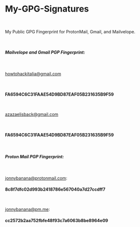# My-GPG-Signatures
</BR>
<p>My Public GPG  Fingerprint for ProtonMail, Gmail, and Mailvelope.</p>

</BR>

<h5>Mailvelope and Gmail PGP Fingerprint:</h5>

</BR>

howtohackitalia@gmail.com

</BR>

<h4> FA6594C6C31FAAE54D9BD87EAF05B231635B9F59</h4>


</BR>

azazaelisback@gmail.com

</BR>

<h4> FA6594C6C31FAAE54D9BD87EAF05B231635B9F59</h4>


</BR>


<h5>Proton Mail PGP Fingerprint:</h5>

</BR>


 jonnybanana@protonmail.com: <h4> 8c8f7dfc02d993b2418786e567040a7d27ccdff7</h4>

</BR>

 jonnybanana@pm.me: <h4> cc2572b2aa752fbfe48f93c7a6063b8be8964e09</h4>
